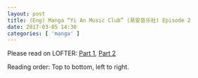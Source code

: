 ```yaml
---
layout: post
title: (Eng) Manga “Yi An Music Club” (易安音乐社) Episode 2
date: 2017-03-05 14:30
categories: [ 'manga' ]
---
```


Please read on LOFTER: [Part 1](http://quadrifolium.lofter.com/post/1d4edd3a_e8948a5), [Part 2](http://quadrifolium.lofter.com/post/1d4edd3a_e8948a6)

Reading order: Top to bottom, left to right.
